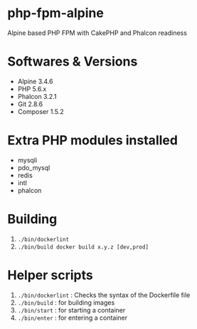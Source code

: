 # php-fpm-alpine
Alpine based PHP FPM with CakePHP and Phalcon readiness

# Softwares & Versions
- Alpine 3.4.6
- PHP 5.6.x
- Phalcon 3.2.1
- Git 2.8.6
- Composer 1.5.2

# Extra PHP modules installed
- mysqli
- pdo_mysql
- redis
- intl
- phalcon

# Building
1. `./bin/dockerlint`
2. `./bin/build docker build x.y.z [dev,prod]`

# Helper scripts
1. `./bin/dockerlint` : Checks the syntax of the Dockerfile file
2. `./bin/build` : for building images
3. `./bin/start` : for starting a container
4. `./bin/enter` : for entering a container
